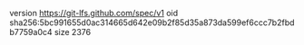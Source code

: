 version https://git-lfs.github.com/spec/v1
oid sha256:5bc991655d0ac314665d642e09b2f85d35a873da599ef6ccc7b2fbdb7759a0c4
size 2376
